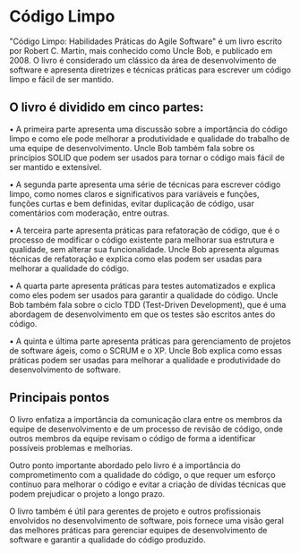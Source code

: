 # Código Limpo
"Código Limpo: Habilidades Práticas do Agile Software" é um livro escrito por Robert C. Martin, mais conhecido como Uncle Bob, e publicado em 2008. O livro é considerado um clássico da área de desenvolvimento de software e apresenta diretrizes e técnicas práticas para escrever um código limpo e fácil de ser mantido.

## O livro é dividido em cinco partes:

• A primeira parte apresenta uma discussão sobre a importância do código limpo e como ele pode melhorar a produtividade e qualidade do trabalho de uma equipe de desenvolvimento. Uncle Bob também fala sobre os princípios SOLID que podem ser usados para tornar o código mais fácil de ser mantido e extensível.

• A segunda parte apresenta uma série de técnicas para escrever código limpo, como nomes claros e significativos para variáveis e funções, funções curtas e bem definidas, evitar duplicação de código, usar comentários com moderação, entre outras.

• A terceira parte apresenta práticas para refatoração de código, que é o processo de modificar o código existente para melhorar sua estrutura e qualidade, sem alterar sua funcionalidade. Uncle Bob apresenta algumas técnicas de refatoração e explica como elas podem ser usadas para melhorar a qualidade do código.

• A quarta parte apresenta práticas para testes automatizados e explica como eles podem ser usados para garantir a qualidade do código. Uncle Bob também fala sobre o ciclo TDD (Test-Driven Development), que é uma abordagem de desenvolvimento em que os testes são escritos antes do código.

• A quinta e última parte apresenta práticas para gerenciamento de projetos de software ágeis, como o SCRUM e o XP. Uncle Bob explica como essas práticas podem ser usadas para melhorar a qualidade e produtividade do desenvolvimento de software.

## Principais pontos
O livro enfatiza a importância da comunicação clara entre os membros da equipe de desenvolvimento e de um processo de revisão de código, onde outros membros da equipe revisam o código de forma a identificar possíveis problemas e melhorias.

Outro ponto importante abordado pelo livro é a importância do comprometimento com a qualidade do código, o que requer um esforço contínuo para melhorar o código e evitar a criação de dívidas técnicas que podem prejudicar o projeto a longo prazo.

O livro também é útil para gerentes de projeto e outros profissionais envolvidos no desenvolvimento de software, pois fornece uma visão geral das melhores práticas para gerenciar equipes de desenvolvimento de software e garantir a qualidade do código produzido.